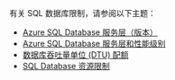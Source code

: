 有关 SQL 数据库限制，请参阅以下主题：

 - [Azure SQL Database 服务层（版本）](http://msdn.microsoft.com/zh-cn/library/azure/dn741340.aspx)
 - [Azure SQL Database 服务层和性能级别](http://msdn.microsoft.com/zh-cn/library/azure/dn741336.aspx)
 - [数据库吞吐量单位 (DTU) 配额](http://msdn.microsoft.com/zh-cn/library/azure/ee336245.aspx#DTUs)
 - [SQL Database 资源限制](http://msdn.microsoft.com/zh-cn/library/azure/dn338081.aspx)

<!---HONumber=HO63-->
